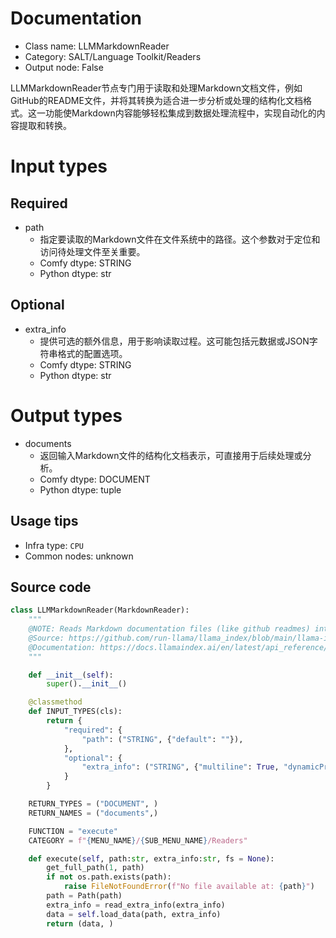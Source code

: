 
# Documentation
- Class name: LLMMarkdownReader
- Category: SALT/Language Toolkit/Readers
- Output node: False

LLMMarkdownReader节点专门用于读取和处理Markdown文档文件，例如GitHub的README文件，并将其转换为适合进一步分析或处理的结构化文档格式。这一功能使Markdown内容能够轻松集成到数据处理流程中，实现自动化的内容提取和转换。

# Input types
## Required
- path
    - 指定要读取的Markdown文件在文件系统中的路径。这个参数对于定位和访问待处理文件至关重要。
    - Comfy dtype: STRING
    - Python dtype: str
## Optional
- extra_info
    - 提供可选的额外信息，用于影响读取过程。这可能包括元数据或JSON字符串格式的配置选项。
    - Comfy dtype: STRING
    - Python dtype: str

# Output types
- documents
    - 返回输入Markdown文件的结构化文档表示，可直接用于后续处理或分析。
    - Comfy dtype: DOCUMENT
    - Python dtype: tuple


## Usage tips
- Infra type: `CPU`
- Common nodes: unknown


## Source code
```python
class LLMMarkdownReader(MarkdownReader):
    """
    @NOTE: Reads Markdown documentation files (like github readmes) into a llama_index Document
    @Source: https://github.com/run-llama/llama_index/blob/main/llama-index-integrations/readers/llama-index-readers-file/llama_index/readers/file/markdown/base.py
    @Documentation: https://docs.llamaindex.ai/en/latest/api_reference/readers/file/#llama_index.readers.file.MarkdownReader
    """

    def __init__(self):
        super().__init__()

    @classmethod
    def INPUT_TYPES(cls):
        return {
            "required": {
                "path": ("STRING", {"default": ""}),
            },
            "optional": {
                "extra_info": ("STRING", {"multiline": True, "dynamicPrompts": False, "default": "{}"}),
            }
        }

    RETURN_TYPES = ("DOCUMENT", )
    RETURN_NAMES = ("documents",)

    FUNCTION = "execute"
    CATEGORY = f"{MENU_NAME}/{SUB_MENU_NAME}/Readers"

    def execute(self, path:str, extra_info:str, fs = None):
        get_full_path(1, path)
        if not os.path.exists(path):
            raise FileNotFoundError(f"No file available at: {path}")
        path = Path(path)
        extra_info = read_extra_info(extra_info)
        data = self.load_data(path, extra_info)
        return (data, )

```
